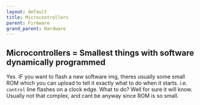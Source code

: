 ```yaml
---
layout: default
title: Microcontrollers
parent: Firmware
grand_parent: Hardware
---
```


## Microcontrollers = Smallest things with software dynamically programmed

Yes. IF you want to flash a new software img, theres usually some small ROM which you can upload to tell it exactly what to do when it starts. i.e. `control` line flashes on a clock edge. What to do? Well for sure it will know.
Usually not that complex, and cant be anyway since ROM is so small.
